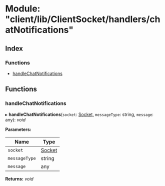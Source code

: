 
# Module: "client/lib/ClientSocket/handlers/chatNotifications"

## Index

### Functions

* [handleChatNotifications](_client_lib_clientsocket_handlers_chatnotifications_.md#handlechatnotifications)

## Functions

### <a id="handlechatnotifications" name="handlechatnotifications"></a>  handleChatNotifications

▸ **handleChatNotifications**(`socket`: [Socket](../classes/_client_lib_clientsocket_clientsocket_.socket.md), `messageType`: string, `message`: any): *void*

**Parameters:**

Name | Type |
------ | ------ |
`socket` | [Socket](../classes/_client_lib_clientsocket_clientsocket_.socket.md) |
`messageType` | string |
`message` | any |

**Returns:** *void*
